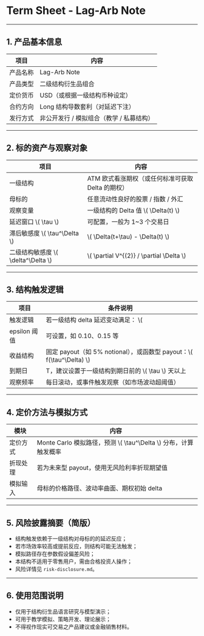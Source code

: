 # Term Sheet - Lag-Arb Note

---

## 1. 产品基本信息

| 项目 | 内容 |
|------|------|
| 产品名称 | Lag-Arb Note |
| 产品类型 | 二级结构衍生品组合 |
| 定价货币 | USD（或根据一级结构币种设定） |
| 合约方向 | Long 结构导数套利（对延迟下注） |
| 发行方式 | 非公开发行 / 模拟组合（教学 / 私募结构） |

---

## 2. 标的资产与观察对象

| 项目 | 内容 |
|------|------|
| 一级结构 | ATM 欧式看涨期权（或任何标准可获取 Delta 的期权） |
| 母标的 | 任意流动性良好的股票 / 指数 / 外汇 |
| 观察变量 | 一级结构的 Delta 值 \\( \Delta(t) \\) |
| 延迟窗口 \\( \tau \\) | 可配置，一般为 1~3 个交易日 |
| 滞后敏感度 \\( \tau^\Delta \\) | \\( \Delta(t+\tau) - \Delta(t) \\) |
| 二级结构敏感度 \\( \delta^\Delta \\) | \\( \partial V^{(2)} / \partial \Delta \\) |

---

## 3. 结构触发逻辑

| 项目 | 条件说明 |
|------|------------|
| 触发逻辑 | 若一级结构 delta 延迟变动满足： \\( |\tau^\Delta| > \epsilon \\)，则触发收益 |
| epsilon 阈值 | 可设置，如 0.10、0.15 等 |
| 收益结构 | 固定 payout（如 5% notional），或函数型 payout：\\( f(\tau^\Delta) \\) |
| 到期日 | T，建议设置于一级结构到期日前的 \\( \tau \\) 天以上 |
| 观察频率 | 每日滚动，或事件触发观察（如市场波动超阈值） |

---

## 4. 定价方法与模拟方式

| 模块 | 内容 |
|------|------|
| 定价方式 | Monte Carlo 模拟路径，预测 \\( \tau^\Delta \\) 分布，计算触发概率 |
| 折现处理 | 若为未来型 payout，使用无风险利率折现期望值 |
| 模拟输入 | 母标的价格路径、波动率曲面、期权初始 delta |

---

## 5. 风险披露摘要（简版）

- 结构触发依赖于一级结构对母标的的延迟反应；
- 若市场效率较高或提前反应，则结构可能无法触发；
- 模拟路径存在参数假设偏差风险；
- 本结构不适用于零售用户，需由合格投资人操作；
- 风险详情见 `risk-disclosure.md`。

---

## 6. 使用范围说明

- 仅用于结构衍生品语言研究与模型演示；
- 可用于教学模拟、策略开发、理论展示；
- 不得视作现实可交易之产品建议或金融销售材料。

